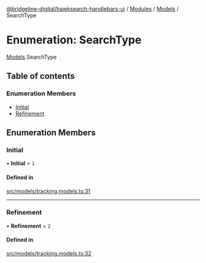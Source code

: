 [@bridgeline-digital/hawksearch-handlebars-ui](../README.md) / [Modules](../modules.md) / [Models](../modules/Models.md) / SearchType

# Enumeration: SearchType

[Models](../modules/Models.md).SearchType

## Table of contents

### Enumeration Members

- [Initial](Models.SearchType.md#initial)
- [Refinement](Models.SearchType.md#refinement)

## Enumeration Members

### Initial

• **Initial** = ``1``

#### Defined in

[src/models/tracking.models.ts:31](https://bitbucket.org/bridgelinedigital/frontend-handlebars-ui/src/db3ebfe/src/models/tracking.models.ts#lines-31)

___

### Refinement

• **Refinement** = ``2``

#### Defined in

[src/models/tracking.models.ts:32](https://bitbucket.org/bridgelinedigital/frontend-handlebars-ui/src/db3ebfe/src/models/tracking.models.ts#lines-32)
